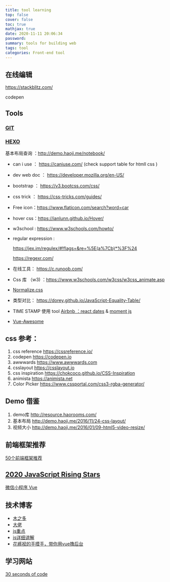 ```yaml
---
title: tool learning
top: false
cover: false
toc: true
mathjax: true
date: 2020-11-11 20:06:34
password:
summary: tools for building web
tags: tool
categories: Front-end tool
---
```


## 在线编辑
https://stackblitz.com/

codepen

## Tools

### [GIT](https://backlog.com/git-tutorial/tw/reference/basic.html)

### [HEXO](https://hexo.io/zh-cn/docs/commands.html)

基本布局查询 ：http://demo.haoji.me/notebook/

- can i use ： https://caniuse.com/  (check support table for htmll css )

- dev web doc ：  https://developer.mozilla.org/en-US/

- bootstrap ： https://v3.bootcss.com/css/

- css trick ： https://css-tricks.com/guides/

- Free icon：https://www.flaticon.com/search?word=car

- hover css：https://ianlunn.github.io/Hover/

- w3school : https://www.w3schools.com/howto/

- regular expression : 

  https://jex.im/regulex/#!flags=&re=%5E(a%7Cb)*%3F%24

  https://regexr.com/

- 在线工具： https://c.runoob.com/

- Css 库 （w3) ：https://www.w3schools.com/w3css/w3css_animate.asp

- [Normalize.css](http://necolas.github.io/normalize.css/)

- 类型对比： https://dorey.github.io/JavaScript-Equality-Table/

- TIME STAMP 使用 tool      [Airbnb ：react dates](https://github.com/airbnb/react-dates) & [moment js](https://momentjs.com/)

- [Vue-Awesome](https://github.com/Justineo/vue-awesome/blob/master/README.zh_CN.md) 

## css 参考：

1. css reference https://cssreference.io/
2. codepen  https://codepen.io
3. awwwards https://www.awwwards.com
4. csslayout https://csslayout.io
5. css inspiration  https://chokcoco.github.io/CSS-Inspiration
6. animista https://animista.net
7. Color Picker https://www.cssportal.com/css3-rgba-generator/



## Demo 借鉴

1. demo库      http://resource.haorooms.com/
2. 基本布局  http://demo.haoji.me/2016/11/24-css-layout/
3. 视频大小  http://demo.haoji.me/2016/01/09-html5-video-resize/



## 前端框架推荐

[50个前端框架推荐](https://wangxiaoting.blog.csdn.net/article/details/111602469)

## [2020 JavaScript Rising Stars](https://risingstars.js.org/2020/en)

[微信小程序 Vue](http://mpvue.com/)

## 技术博客

- [木之多](https://www.shuzhiduo.com/)
- [大佬](https://www.zhangxinxu.com/)
- [js重点]( http://blog.haoji.me/?cat=javascript)
- [js详细讲解](https://wangdoc.com/javascript/index.html)
- [花裤衩的手摸手，带你用vue撸后台](https://juejin.cn/post/6844903476661583880)

## 学习网站

[30 seconds of code](https://www.30secondsofcode.org/)